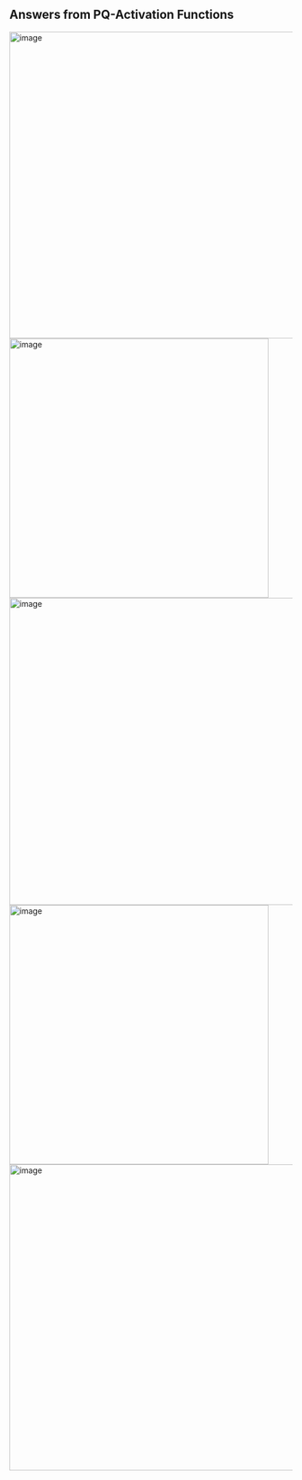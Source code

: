 ## Answers from PQ-Activation Functions
<img width="545" alt="image" src="https://github.com/haomail/Advanced-ML/assets/141924190/dc0f2a42-0109-4b33-a170-96f276629a6d">
<img width="461" alt="image" src="https://github.com/haomail/Advanced-ML/assets/141924190/e61edc37-afa9-4066-9e8e-d17fd94a2d4f">
<img width="546" alt="image" src="https://github.com/haomail/Advanced-ML/assets/141924190/c416b13c-7827-4a42-8421-8c7a4fe287ea">
<img width="461" alt="image" src="https://github.com/haomail/Advanced-ML/assets/141924190/f49ef709-74af-4f3b-a46b-34ccfb742648">
<img width="544" alt="image" src="https://github.com/haomail/Advanced-ML/assets/141924190/9d2f4bdd-a2ad-49dc-bba9-5d1a6c5f09ef">
